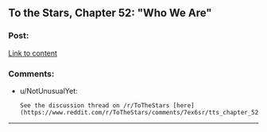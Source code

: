 ## To the Stars, Chapter 52: "Who We Are"

### Post:

[Link to content](https://www.fanfiction.net/s/7406866/52/To-the-Stars)

### Comments:

- u/NotUnusualYet:
  ```
  See the discussion thread on /r/ToTheStars [here](https://www.reddit.com/r/ToTheStars/comments/7ex6sr/tts_chapter_52_who_we_are_discussion_thread/).
  ```

---

